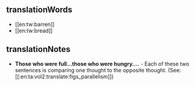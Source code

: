 ## translationWords

* [[en:tw:barren]]
* [[en:tw:bread]]

## translationNotes

* **Those who were full...those who were hungry....** - Each of these two sentences is comparing one thought to the opposite thought.  (See: [[:en:ta:vol2:translate:figs_parallelism]])
